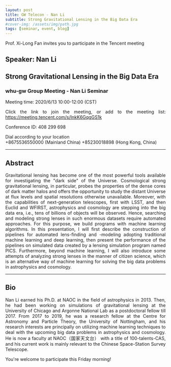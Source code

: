 ```yaml
---
layout: post
title: GW Telecon - Nan Li
subtitle: Strong Gravitational Lensing in the Big Data Era
#cover-img: /assets/img/path.jpg
tags: [seminar, event, blog]
---
```


<style>
body {
text-align: justify}
</style>

Prof. Xi-Long Fan invites you to participate in the Tencent meeting

## Speaker: Nan Li

## Strong Gravitational Lensing in the Big Data Era

### whu-gw Group Meeting - Nan Li Seminar

Meeting time: 2020/6/13 10:00-12:00 (CST)

Click the link to join the meeting, or add to the meeting list:
https://meeting.tencent.com/s/InkK6GqgGS1k

Conference ID: 408 299 698

Dial according to your location  
   +8675536550000 (Mainland China)
   +85230018898 (Hong Kong, China)

______________________________

## Abstract

Gravitational lensing has become one of the most powerful tools available for investigating the "dark side" of the Universe. Cosmological strong gravitational lensing, in particular, probes the properties of the dense cores of dark matter halos and offers the opportunity to study the distant Universe at flux levels and spatial resolutions otherwise unavailable. Moreover, with the capabilities of next-generation telescopes, first with LSST,
and then Euclid and WFIRST, astrophysics and cosmology are stepping into the big data era, i.e., tens of billions of objects will be observed. Hence, searching and modeling strong lenses in such enormous datasets require automated approaches. For this purpose, we build programs with machine learning algorithms. In this presentation, I will first describe the construction of pipelines for automated lens-finding and -modeling adopting traditional machine learning and deep learning, then present the performance of the pipelines on simulated data created by a lensing simulation program named PICS. Furthermore, beyond machine learning, I will also introduce some attempts of analyzing strong lenses in the manner of citizen science, which is an alternative way of machine learning for solving the big data problems in astrophysics and cosmology.

______________________________

## Bio

Nan Li earned his Ph.D. at NAOC in the field of astrophysics in 2013. Then, he had been working on simulations of gravitational lensing at the University of Chicago and Argonne National Lab as a postdoctoral fellow till 2017. From 2017 to 2019, he was a research fellow at the Centre for Astronomy and Particle Theory, the University of Nottingham, and his research interests are principally on utilizing machine learning techniques to deal with the upcoming big data problems in astrophysics and cosmology. He is now a faculty at NAOC（国家天文台） with a title of 100-talents-CAS, and his current work is mainly relevant to the Chinese Space-Station Survey Telescope.

You're welcome to participate this Friday morning!
